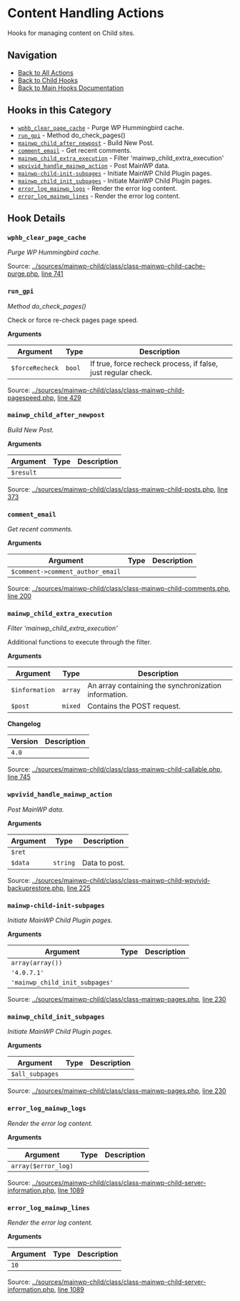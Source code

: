 # Content Handling Actions

Hooks for managing content on Child sites.

## Navigation

- [Back to All Actions](../index.md)
- [Back to Child Hooks](../../index.md)
- [Back to Main Hooks Documentation](../../../index.md)

## Hooks in this Category

- [`wphb_clear_page_cache`](#wphb_clear_page_cache) - Purge WP Hummingbird cache.
- [`run_gpi`](#run_gpi) - Method do_check_pages()
- [`mainwp_child_after_newpost`](#mainwp_child_after_newpost) - Build New Post.
- [`comment_email`](#comment_email) - Get recent comments.
- [`mainwp_child_extra_execution`](#mainwp_child_extra_execution) - Filter 'mainwp_child_extra_execution'
- [`wpvivid_handle_mainwp_action`](#wpvivid_handle_mainwp_action) - Post MainWP data.
- [`mainwp-child-init-subpages`](#mainwp-child-init-subpages) - Initiate MainWP Child Plugin pages.
- [`mainwp_child_init_subpages`](#mainwp_child_init_subpages) - Initiate MainWP Child Plugin pages.
- [`error_log_mainwp_logs`](#error_log_mainwp_logs) - Render the error log content.
- [`error_log_mainwp_lines`](#error_log_mainwp_lines) - Render the error log content.

## Hook Details

### `wphb_clear_page_cache`

*Purge WP Hummingbird cache.*


Source: [../sources/mainwp-child/class/class-mainwp-child-cache-purge.php](class/class-mainwp-child-cache-purge.php), [line 741](class/class-mainwp-child-cache-purge.php#L741-L756)



### `run_gpi`

*Method do_check_pages()*

Check or force re-check pages page speed.

**Arguments**

Argument | Type | Description
-------- | ---- | -----------
`$forceRecheck` | `bool` | If true, force recheck process, if false, just regular check.

Source: [../sources/mainwp-child/class/class-mainwp-child-pagespeed.php](class/class-mainwp-child-pagespeed.php), [line 429](class/class-mainwp-child-pagespeed.php#L429-L445)



### `mainwp_child_after_newpost`

*Build New Post.*

**Arguments**

Argument | Type | Description
-------- | ---- | -----------
`$result` |  | 

Source: [../sources/mainwp-child/class/class-mainwp-child-posts.php](class/class-mainwp-child-posts.php), [line 373](class/class-mainwp-child-posts.php#L373-L405)



### `comment_email`

*Get recent comments.*

**Arguments**

Argument | Type | Description
-------- | ---- | -----------
`$comment->comment_author_email` |  | 

Source: [../sources/mainwp-child/class/class-mainwp-child-comments.php](class/class-mainwp-child-comments.php), [line 200](class/class-mainwp-child-comments.php#L200-L229)



### `mainwp_child_extra_execution`

*Filter 'mainwp_child_extra_execution'*

Additional functions to execute through the filter.

**Arguments**

Argument | Type | Description
-------- | ---- | -----------
`$information` | `array` | An array containing the synchronization information.
`$post` | `mixed` | Contains the POST request.

**Changelog**

Version | Description
------- | -----------
`4.0` | 

Source: [../sources/mainwp-child/class/class-mainwp-child-callable.php](class/class-mainwp-child-callable.php), [line 745](class/class-mainwp-child-callable.php#L745-L755)



### `wpvivid_handle_mainwp_action`

*Post MainWP data.*

**Arguments**

Argument | Type | Description
-------- | ---- | -----------
`$ret` |  | 
`$data` | `string` | Data to post.

Source: [../sources/mainwp-child/class/class-mainwp-child-wpvivid-backuprestore.php](class/class-mainwp-child-wpvivid-backuprestore.php), [line 225](class/class-mainwp-child-wpvivid-backuprestore.php#L225-L239)



### `mainwp-child-init-subpages`

*Initiate MainWP Child Plugin pages.*

**Arguments**

Argument | Type | Description
-------- | ---- | -----------
`array(array())` |  | 
`'4.0.7.1'` |  | 
`'mainwp_child_init_subpages'` |  | 

Source: [../sources/mainwp-child/class/class-mainwp-pages.php](class/class-mainwp-pages.php), [line 230](class/class-mainwp-pages.php#L230-L246)



### `mainwp_child_init_subpages`

*Initiate MainWP Child Plugin pages.*

**Arguments**

Argument | Type | Description
-------- | ---- | -----------
`$all_subpages` |  | 

Source: [../sources/mainwp-child/class/class-mainwp-pages.php](class/class-mainwp-pages.php), [line 230](class/class-mainwp-pages.php#L230-L247)



### `error_log_mainwp_logs`

*Render the error log content.*

**Arguments**

Argument | Type | Description
-------- | ---- | -----------
`array($error_log)` |  | 

Source: [../sources/mainwp-child/class/class-mainwp-child-server-information.php](class/class-mainwp-child-server-information.php), [line 1089](class/class-mainwp-child-server-information.php#L1089-L1107)



### `error_log_mainwp_lines`

*Render the error log content.*

**Arguments**

Argument | Type | Description
-------- | ---- | -----------
`10` |  | 

Source: [../sources/mainwp-child/class/class-mainwp-child-server-information.php](class/class-mainwp-child-server-information.php), [line 1089](class/class-mainwp-child-server-information.php#L1089-L1108)




